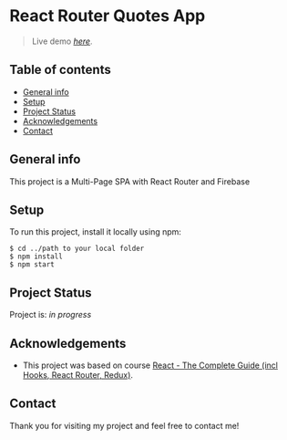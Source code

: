 # React Router Quotes App

> Live demo [_here_](https://greg-quotes-app.netlify.app/).

## Table of contents
* [General info](#general-info)
* [Setup](#setup)
* [Project Status](#project-status)
* [Acknowledgements](#acknowledgements)
* [Contact](#contact)


## General info
This project is a Multi-Page SPA with React Router and Firebase

	
## Setup
To run this project, install it locally using npm:

```
$ cd ../path to your local folder
$ npm install
$ npm start
```


## Project Status
Project is: _in progress_


## Acknowledgements
- This project was based on course [React - The Complete Guide (incl Hooks, React Router, Redux)](https://www.udemy.com/course/react-the-complete-guide-incl-redux/).


## Contact
Thank you for visiting my project and feel free to contact me!
